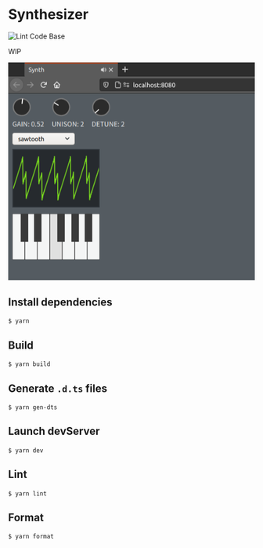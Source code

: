 # Synthesizer

![Lint Code Base](https://github.com/0918nobita/synth/workflows/Lint%20Code%20Base/badge.svg)

WIP

![screenshot](./assets/screenshot.png)

## Install dependencies

```
$ yarn
```

## Build

```
$ yarn build
```

## Generate `.d.ts` files

```
$ yarn gen-dts
```

## Launch devServer

```
$ yarn dev
```

## Lint

```
$ yarn lint
```

## Format

```
$ yarn format
```
